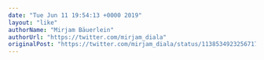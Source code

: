 ```yaml
---
date: "Tue Jun 11 19:54:13 +0000 2019"
layout: "like"
authorName: "Mirjam Bäuerlein"
authorUrl: "https://twitter.com/mirjam_diala"
originalPost: "https://twitter.com/mirjam_diala/status/1138534923256717313"
---
```

